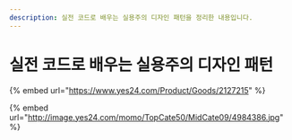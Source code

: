 ```yaml
---
description: 실전 코드로 배우는 실용주의 디자인 패턴을 정리한 내용입니다.
---
```


# 실전 코드로 배우는 실용주의 디자인 패턴

{% embed url="https://www.yes24.com/Product/Goods/2127215" %}

{% embed url="http://image.yes24.com/momo/TopCate50/MidCate09/4984386.jpg" %}


